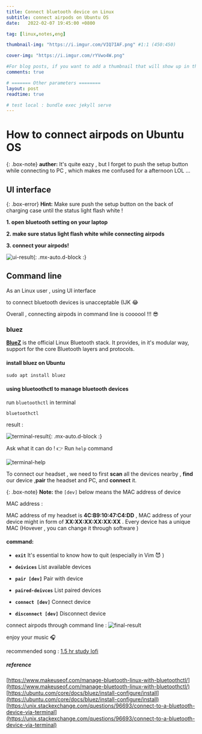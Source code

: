 ```yaml
---
title: Connect bluetooth device on Linux
subtitle: connect airpods on Ubuntu OS 
date:   2022-02-07 19:45:00 +0800

tag: [linux,notes,eng]

thumbnail-img: "https://i.imgur.com/VIQ7IAF.png" #1:1 (450:450)

cover-img: "https://i.imgur.com/rYVwo4W.png"

#For blog posts, if you want to add a thumbnail that will show up in the feed, use thumbnail-img: /path/to/image. If no thumbnail is provided, then cover-img will be used as the thumbnail. You can use thumbnail-img: "" to disable a thumbnail.
comments: true

# ======= Other parameters ========
layout: post
readtime: true

# test local : bundle exec jekyll serve
---
```

# How to connect airpods on Ubuntu OS

{: .box-note}
**auther:** It's quite eazy , but I forget to push the setup button while connecting to PC  , which makes me confused for a afternoon LOL ... 

## UI interface 

{: .box-error}
**Hint:** Make sure push the setup button on the back of charging case until the status light flash white !

**1. open bluetooth setting on your laptop**

**2. make sure status light flash white while connecting airpods**

**3. connect your airpods!**

![ui-result](https://i.imgur.com/tBAtKyS.png){: .mx-auto.d-block :}

## Command line

As an Linux user , using UI interface 

to connect bluetooth devices is unacceptable (IJK 😂

Overall , connecting airpods in command line is coooool !!! 😎

### bluez

[**BlueZ**](http://www.bluez.org/) is the official Linux Bluetooth stack. It provides, in it's modular way, support for the core Bluetooth layers and protocols. 

#### install bluez on Ubuntu

```shell
sudo apt install bluez 
```
#### using **bluetoothctl** to manage bluetooth devices

run `bluetoothctl` in terminal
```shell
bluetoothctl
```

result :

![terminal-result](https://i.imgur.com/yHJRh2M.png){: .mx-auto.d-block :}

Ask what it can do ! 👉 Run `help` command

![terminal-help](https://i.imgur.com/aY4kIYW.png)


To connect our headset , we need to first **scan** all the devices nearby , **find** our device ,**pair** the headset and PC, and **connect** it.


{: .box-note}
**Note:** the `[dev]` below means the MAC address of device

MAC address :

MAC address of my headset is **4C:B9:10:47:C4:DD** , MAC address of your device might in form of **XX:XX:XX:XX:XX:XX** . Every device has a unique MAC (Hovever , you can change it through software )

#### command:
* **`exit`**
 It's essential to know how to quit (especially in Vim 😈 )

* **`deivices`**
 List available devices

* **`pair [dev]`**
 Pair with device

* **`paired-deivces`**
 List paired devices

* **`connect [dev]`**
 Connect device

* **`disconnect [dev]`**
 Disconnect device

connect airpods through command line :
![final-result](https://i.imgur.com/t9P8HAu.png)

enjoy your music 🎧 

recommended song : [1.5 hr study lofi ](https://music.youtube.com/watch?v=T7GvvbD6S2Y&list=RDAMVMT7GvvbD6S2Y)

##### reference
[https://www.makeuseof.com/manage-bluetooth-linux-with-bluetoothctl/](https://www.makeuseof.com/manage-bluetooth-linux-with-bluetoothctl/)
[https://ubuntu.com/core/docs/bluez/install-configure/install](https://ubuntu.com/core/docs/bluez/install-configure/install)
[https://unix.stackexchange.com/questions/96693/connect-to-a-bluetooth-device-via-terminal](https://unix.stackexchange.com/questions/96693/connect-to-a-bluetooth-device-via-terminal)





